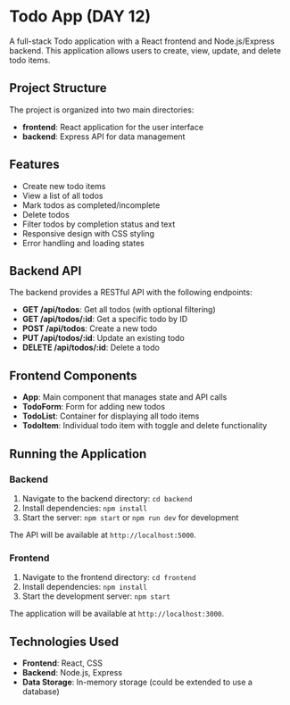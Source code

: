 # Todo App (DAY 12)

A full-stack Todo application with a React frontend and Node.js/Express backend. This application allows users to create, view, update, and delete todo items.

## Project Structure

The project is organized into two main directories:

- **frontend**: React application for the user interface
- **backend**: Express API for data management

## Features

- Create new todo items
- View a list of all todos
- Mark todos as completed/incomplete
- Delete todos
- Filter todos by completion status and text
- Responsive design with CSS styling
- Error handling and loading states

## Backend API

The backend provides a RESTful API with the following endpoints:

- **GET /api/todos**: Get all todos (with optional filtering)
- **GET /api/todos/:id**: Get a specific todo by ID
- **POST /api/todos**: Create a new todo
- **PUT /api/todos/:id**: Update an existing todo
- **DELETE /api/todos/:id**: Delete a todo

## Frontend Components

- **App**: Main component that manages state and API calls
- **TodoForm**: Form for adding new todos
- **TodoList**: Container for displaying all todo items
- **TodoItem**: Individual todo item with toggle and delete functionality

## Running the Application

### Backend

1. Navigate to the backend directory: `cd backend`
2. Install dependencies: `npm install`
3. Start the server: `npm start` or `npm run dev` for development

The API will be available at `http://localhost:5000`.

### Frontend

1. Navigate to the frontend directory: `cd frontend`
2. Install dependencies: `npm install`
3. Start the development server: `npm start`

The application will be available at `http://localhost:3000`.

## Technologies Used

- **Frontend**: React, CSS
- **Backend**: Node.js, Express
- **Data Storage**: In-memory storage (could be extended to use a database)